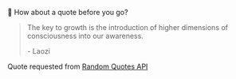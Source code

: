📣 How about a quote before you go?

> The key to growth is the introduction of higher dimensions of consciousness into our awareness.
>
> <p>- Laozi</p>

Quote requested from [Random Quotes API](https://github.com/lukePeavey/quotable)
